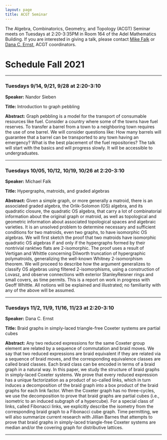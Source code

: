 ```yaml
---
layout: page
title: ACGT Seminar
---
```


The Algebra, Combinatorics, Geometry, and Topology (ACGT) Seminar meets on Tuesdays at 2:20-3:35PM in Room 164 of the Adel Mathematics Building. If you are interested in giving a talk, please contact [Mike Falk](mailto:Michael.Falk@nau.edu) or [Dana C. Ernst](http://danaernst.com), ACGT coordinators.

# Schedule Fall 2021 #

<hr>

### Tuesdays 9/14, 9/21, 9/28 at 2:20-3:10

**Speaker:** Nandor Sieben

**Title:** Introduction to graph pebbling

**Abstract:** Graph pebbling is a model for the transport of consumable resources like fuel. Consider a country where some of the towns have fuel reserves. To transfer a barrel from a town to a neighboring town requires the use of one barrel. We will consider questions like: How many barrels will guarantee that a barrel can be transported to any town having an emergency? What is the best placement of the fuel repositories? The talk will start with the basics and will progress slowly. It will be accessible to undergraduates.

<hr>

<!-- ### Tuesday 9/21 at 2:20-3:10

**Speaker:** Nandor Sieben

**Title:** Introduction to graph pebbling (continued)

**Abstract:** We barely made any progress. It's not too late to join.

<hr>

### Tuesday 9/28 at 2:20-3:10

**Speaker:** Nandor Sieben

**Title:** Introduction to graph pebbling (continued)

<hr> -->

### Tuesdays 10/05, 10/12, 10/19, 10/26 at 2:20-3:10

**Speaker:** Michael Falk

**Title:** Hypergraphs, matroids, and graded algebras

**Abstract:** Given a simple graph, or more generally a matroid, there is an
associated graded algebra, the Orlik-Solomon (OS) algebra, and its quadratic
closure, the quadratic OS algebra, that carry a lot of combinatorial information about the original graph or matroid, as well as topological and geometric
information about associated topological spaces and algebraic varieties. It is
an unsolved problem to determine necessary and sufficient conditions for two
matroids, even two graphs, to have isomorphic OS algebras.
We will first sketch the proof that two matroids have isomorphic quadratic
OS algebras if and only if the hypergraphs formed by their nontrivial ranktwo flats are 2-isomorphic. The proof uses a result of Vertigan and Whittle
concerning Dilworth truncation of hypergraphic polymatroids, generalizing the
well-known Whitney 2-isomorphism theorem. We will proceed to describe how
the argument generalizes to classify OS algebras using filtered 2-isomorphisms,
using a construction of Lovasz, and observe connections with exterior StanleyReisner rings and small covers, as time permits. This is a report on work in
progress with Geoff Whittle. All notions will be explained and illustrated; no
familiarity with any of the above will be assumed.

<hr>

<!-- ### Tuesday 10/12 at 2:20-3:10

**Speaker:** Michael Falk

**Title:** Hypergraphs, matroids, and graded algebras (continued)

**Abstract:** Given a simple graph, or more generally a matroid, there is an
associated graded algebra, the Orlik-Solomon (OS) algebra, and its quadratic
closure, the quadratic OS algebra, that carry a lot of combinatorial information about the original graph or matroid, as well as topological and geometric
information about associated topological spaces and algebraic varieties. It is
an unsolved problem to determine necessary and sufficient conditions for two
matroids, even two graphs, to have isomorphic OS algebras.
We will first sketch the proof that two matroids have isomorphic quadratic
OS algebras if and only if the hypergraphs formed by their nontrivial ranktwo flats are 2-isomorphic. The proof uses a result of Vertigan and Whittle
concerning Dilworth truncation of hypergraphic polymatroids, generalizing the
well-known Whitney 2-isomorphism theorem. We will proceed to describe how
the argument generalizes to classify OS algebras using filtered 2-isomorphisms,
using a construction of Lovasz, and observe connections with exterior StanleyReisner rings and small covers, as time permits. This is a report on work in
progress with Geoff Whittle. All notions will be explained and illustrated; no
familiarity with any of the above will be assumed.

<hr>

### Tuesday 10/19 at 2:20-3:10

**Speaker:** Michael Falk

**Title:** Hypergraphs, matroids, and graded algebras (continued)

**Abstract:** Given a simple graph, or more generally a matroid, there is an
associated graded algebra, the Orlik-Solomon (OS) algebra, and its quadratic
closure, the quadratic OS algebra, that carry a lot of combinatorial information about the original graph or matroid, as well as topological and geometric
information about associated topological spaces and algebraic varieties. It is
an unsolved problem to determine necessary and sufficient conditions for two
matroids, even two graphs, to have isomorphic OS algebras.
We will first sketch the proof that two matroids have isomorphic quadratic
OS algebras if and only if the hypergraphs formed by their nontrivial ranktwo flats are 2-isomorphic. The proof uses a result of Vertigan and Whittle
concerning Dilworth truncation of hypergraphic polymatroids, generalizing the
well-known Whitney 2-isomorphism theorem. We will proceed to describe how
the argument generalizes to classify OS algebras using filtered 2-isomorphisms,
using a construction of Lovasz, and observe connections with exterior StanleyReisner rings and small covers, as time permits. This is a report on work in
progress with Geoff Whittle. All notions will be explained and illustrated; no
familiarity with any of the above will be assumed.

<hr> -->

### Tuesdays 11/2, 11/9, 11/16, 11/23 at 2:20-3:10

**Speaker:** Dana C. Ernst

**Title:** Braid graphs in simply-laced triangle-free Coxeter systems are partial cubes

**Abstract:** Any two reduced expressions for the same Coxeter group element are related by a sequence of commutation and braid moves. We say that two reduced expressions are braid equivalent if they are related via a sequence of braid moves, and the corresponding equivalence classes are called braid classes. Each braid class can be encoded in terms of a braid graph in a natural way. In this paper, we study the structure of braid graphs in simply-laced Coxeter systems. We prove that every reduced expression has a unique factorization as a product of so-called links, which in turn induces a decomposition of the braid graph into a box product of the braid graphs for each link factor. When the Coxeter graph has no three-cycles, we use the decomposition to prove that braid graphs are partial cubes (i.e., isometric to an induced subgraph of a hypercube). For a special class of links, called Fibonacci links, we explicitly describe the isometry from the corresponding braid graph to a Fibonacci cube graph. Time permitting, we will also summarize current research with Jillian Barnes that attempts to prove that braid graphs in simply-laced triangle-free Coxeter systems are median and/or the covering graph for distributive lattices.

<hr>
